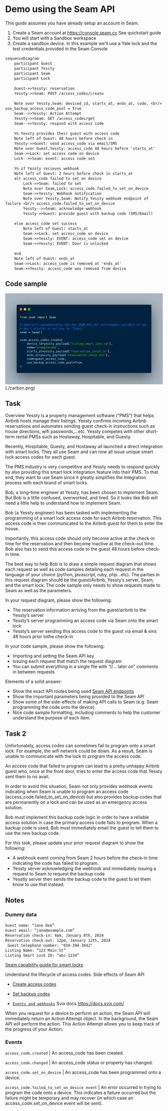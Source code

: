 # Demo using the Seam API

This guide assumes you have already setup an account in Seam. 

1. Create a Seam account at https://console.seam.co See quickstart guide
2. You will start with a Sandbox workspace
3. Create a sandbox device. In this example we'll use a Yale lock and the test credentials provided in the Seam Console


```mermaid
sequenceDiagram
    participant Guest
    participant Yessty
    participant Seam 
    participant Lock

    Guest->>Yessty: reservation
    Yessty->>Seam: POST /access_codes/create

    Note over Yessty,Seam: deviced_id, starts_at, ends_at, code, <br/> use_backup_access_code_pool = True
    Seam-->>Yessty: Action Attempt
    Yessty->>Seam: GET /access_codes/get
    Seam-->>Yessty: respond with access code

    %% Yessty provides their guest with access code
    Note left of Guest: 48 hours before check in
    Yessty->>Guest: send access_code via email/SMS
    Note over Guest,Yessty: access_code 48 hours before 'starts_at'
    Seam->>Lock: set access code on device
    Lock-->>Seam: event: access code set

    %% if Yessty recieves webhook
    Note left of Guest: 2 hours before check in starts_at
    alt access_code failed to set on device
        Lock->>Seam: failed to set
        Note over Seam,Lock: access_code.failed_to_set_on_device
        Seam->>Yessty: Webhook notification
        Note over Yessty,Seam: Notify Yessty webhook endpoint of failure <br/> access_code.failed_to_set_on_device
        Yessty-->>Seam: acknowledge webhook 
        Yessty->>Guest: provide guest with backup code (SMS/Email)

    else access_code set success
        Note left of Guest: starts_at
        Seam->>Lock: set access_code on device
        Seam->>Yessty: EVENT: access_code set on device
        Seam->>Yessty: EVENT: Door is unlocked

    end
    Note left of Guest: ends_at
    Seam->>Lock: access_code is removed at 'ends_at'
    Seam->>Yessty: access_code was removed from device
```

## Code sample

![seam.access_codes.create](https://github.com/alexrigler/seam-demo/blob/main/carbon.png?raw=true)(./carbon.png)

## Task

Overview
Yessty is a property management software (“PMS”) that helps Airbnb hosts manage their listings. Yessty confirms incoming Airbnb reservations and automates sending guest check-in instructions such as house directions, wifi passwords,...etc. Yessty competes with other short-term rental PMSs such as Hostaway, Hospitable, and Guesty.

Recently, Hospitable, Guesty, and Hostaway all launched a direct integration with smart locks. They all use Seam and can now all issue unique smart lock access codes for each guest.

The PMS industry is very competitive and Yessty needs to respond quickly by also providing this smart lock integration feature into their PMS. To that end, they want to use Seam since it greatly simplifies the integration process with each brand of smart locks.

Bob, a long-time engineer at Yessty, has been chosen to implement Seam. But Bob is a little confused, overworked, and tired. So it looks like Bob will need a little help to understand how to implement Seam.

Bob (a Yessty engineer) has been tasked with implementing the programming of a smart lock access code for each Airbnb reservation. This access code is then communicated to the Airbnb guest for them to enter the house.

Importantly, this access code should only become active at the check-in time for the reservation and then become inactive at the check-out time. Bob also has to send this access code to the guest 48 hours before check-in time.

The best way to help Bob is to draw a simple request diagram that shows each request as well as code samples detailing each request in the language of your choice (python, javascript, ruby, php...etc). The parties in this request diagram should be the guest/Airbnb, Yessty’s server, Seam, and the smart lock. The code sample only needs to show requests made to Seam as well as the parameters.

In your request diagram, please show the following:
* The reservation information arriving from the guest/airbnb to the Yessty’s server
* Yessty’s server programming an access code via Seam onto the smart lock
* Yessty’s server sending this access code to the guest via email & sms 48 hours prior tothe check-in

In your code sample, please show the following:
* Importing and setting the Seam API key
* Issuing each request that match the request diagram
* You can submit everything in a single file with “//... later on” comments in between requests

Elements of a solid answer:
* Show the exact API routes being used [Seam API endpoints](https://docs.seam.co/latest/api-clients/overview)
* Show the important parameters being provided to the Seam API
* Show some of the side-effects of making API calls to Seam (e.g. Seam programming the code onto the device)
* Nice code sample formatting, including comments to help the customer understand the purpose of each item.

## Task 2

Unfortunately, access codes can sometimes fail to program onto a smart lock. For example, the wifi network could be down. As a result, Seam is unable to communicate with the lock to program the access code.

An access code that failed to program can lead to a pretty unhappy Airbnb guest who, once at the front door, tries to enter the access code that Yessty sent them to no avail.

In order to avoid this situation, Seam not only provides webhook events indicating when Seam is unable to program an access code (access_code.failed_to_set_on_device) but also provides backup codes that are permanently on a lock and can be used as an emergency access solution.

Bob must implement this backup code logic in order to have a reliable access solution in case the primary access code fails to program. When a backup code is used, Bob must immediately email the guest to tell them to use the new backup code.

For this task, please update your prior request diagram to show the following:
* A webhook event coming from Seam 2 hours before the check-in time indicating the code has failed to program.
* Yessty server acknowledging the webhook and immediately issuing a request to Seam to request the backup code
* Yesstly server then sends the backup code to the guest to let them know to use that instead.


## Notes

### Dummy data 
```
Guest name: “Jane Doe”
Guest email: “jane@example.com”
Reservation check-in: 4pm, January 8th, 2024
Reservation check-out: 12pm, January 12th, 2024
 Guest telephone number: "650-394-3042" 
Listing Name: “123 Main St”
Listing Smart Lock ID: “abc-1234”
```

[Seam capability guide for smart locks](https://docs.seam.co/latest/capability-guides/smart-locks)

Understand the lifecycle of access codes. Side effects of Seam API
* [Create access codes](https://docs.seam.co/latest/capability-guides/smart-locks/access-codes/creating-access-codes)

* [Set backup codes](https://docs.seam.co/latest/capability-guides/smart-locks/access-codes/backup-access-codes)

* [`Events and webhooks`](https://docs.seam.co/latest/api-clients/events)
Svix docs https://docs.svix.com/

When you request for a device to perform an action, the Seam API will immediately return an Action Attempt object. In the background, the Seam API will perform the action. This Action Attempt allows you to keep track of the progress of your Action.

### Events


`access_code.created` | An access_code has been created.

`access_code.changed` | An access_code status or property has changed.

`access_code.set_on_device` | 	An access_code has been programmed onto a device.

`access_code.failed_to_set_on_device event` | An error occurred in trying to program the code onto a device. This indicates a failure occurred but the failure might be temporary and may recover (in which case an access_code.set_on_device event will be sent).